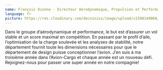 ```yaml
---
name: François Dionne - Directeur Aérodynamique, Propulsion et Performances
language: fr
picture: https://res.cloudinary.com/decninixz/image/upload/v1598149060/Frank_lohzwn.jpg
---
```

Dans le groupe d’aérodynamique et performance, le but est d’assurer un vol stable et un score maximal en compétition. En passant par le profil d’aile, l’optimisation de la charge soulevée et les analyses de stabilité, notre département fournit toute les dimensions nécessaires pour que le département de design puisse conceptionner l’avion. J’en suis à ma troisième année dans l’Avion-Cargo et chaque année est un nouveau défi. Rejoignez-nous pour passer une super année en notre compagnie!